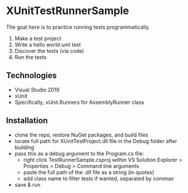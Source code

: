 # XUnitTestRunnerSample

The goal here is to practice running tests programmatically.
1. Make a test project
2. Write a hello world unit test
3. Discover the tests (via code)
4. Run the tests

## Technologies
- Visual Studio 2019
- xUnit
- Specifically, xUnit.Runners for AssemblyRunner class

## Installation
- clone the repo, restore NuGet packages, and build files
- locate full path for XUnitTestProject.dll file in the Debug folder after building
- pass this as a debug argument to the Program.cs file:
  - right click TestRunnerSample.csproj within VS Solution Explorer > Properties > Debug > Command line arguments
  - paste the full path of the .dll file as a string (in quotes)
  - add class name to filter tests if wanted, separated by commas
- save & run
